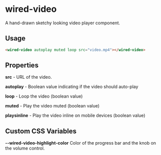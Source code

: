 # wired-video

A hand-drawn sketchy looking video player component.

## Usage

```html
<wired-video autoplay muted loop src="video.mp4"></wired-video>
```

## Properties

**src** - URL of the video.

**autoplay** - Boolean value indicating if the video should auto-play

**loop** - Loop the video (boolean value)

**muted** - Play the video muted (boolean value)

**playsinline** - Play the video inline on mobile devices (boolean value)

## Custom CSS Variables

**--wired-video-highlight-color** Color of the progress bar and the knob on the volume control.